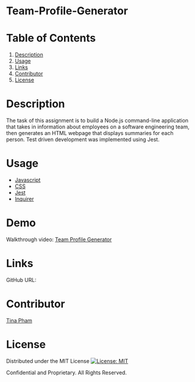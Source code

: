 # Team-Profile-Generator

# Table of Contents
  <ol>
    <li><a href="#description">Description</a></li>
    <li><a href="#usage">Usage</a></li>
    <li><a href="#links">Links</a></li>
    <li><a href="#contributors">Contributor</a></li>
    <li><a href="#license">License</a></li>
  </ol>

# Description
The task of this assignment is to build a Node.js command-line application that takes in information about employees on a software engineering team, then generates an HTML webpage that displays summaries for each person. Test driven development was implemented using Jest. 

# Usage

- [Javascript](https://www.javascript.com/)
- [CSS](https://developer.mozilla.org/en-US/docs/Web/CSS)
- [Jest](https://jestjs.io/)
- [Inquirer](https://www.npmjs.com/package/inquirer)

# Demo 

Walkthrough video: [Team Profile Generator](https://watch.screencastify.com/v/RXrvNl6bLHCQgnbUxQNZ)

# Links

GitHub URL: 

# Contributor 

[Tina Pham](https://github.com/tpham912)

# License

Distributed under the MIT License [![License: MIT](https://img.shields.io/badge/License-MIT-yellow.svg)](https://opensource.org/licenses/MIT) 

Confidential and Proprietary. All Rights Reserved.